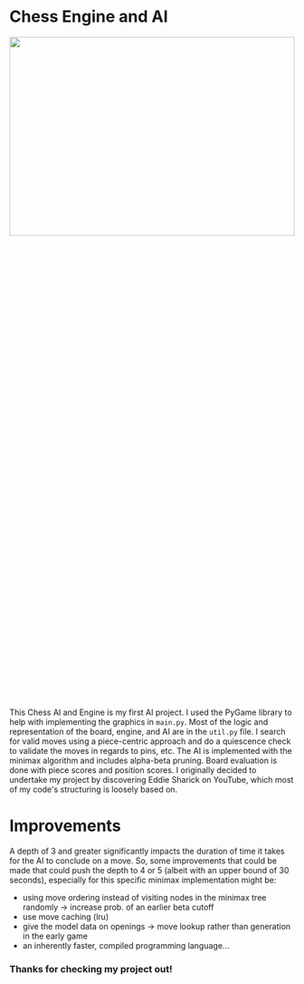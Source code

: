 # Chess Engine and AI

<img src="https://user-images.githubusercontent.com/103080532/219822474-5df94728-6324-4347-9189-1bd1fc8b93d8.gif" height=30% width=100%/>

This Chess AI and Engine is my first AI project. I used the PyGame library to help with implementing the graphics in ```main.py```. Most of the logic and representation of the board, engine, and AI are in the ```util.py``` file. I search for valid moves using a piece-centric approach and do a quiescence check to validate the moves in regards to pins, etc. The AI is implemented with the minimax algorithm and includes alpha-beta pruning. Board evaluation is done with piece scores and position scores. I originally decided to undertake my project by discovering Eddie Sharick on YouTube, which most of my code's structuring is loosely based on.

# Improvements

A depth of 3 and greater significantly impacts the duration of time it takes for the AI to conclude on a move. So, some improvements that could be made that could push the depth to 4 or 5 (albeit with an upper bound of 30 seconds), especially for this specific minimax implementation might be:

* using move ordering instead of visiting nodes in the minimax tree randomly -> increase prob. of an earlier beta cutoff
* use move caching (lru)
* give the model data on openings -> move lookup rather than generation in the early game
* an inherently faster, compiled programming language...

### Thanks for checking my project out!
